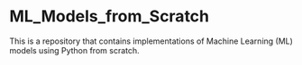 # ML_Models_from_Scratch
This is a repository that contains implementations of Machine Learning (ML) models using Python from scratch.
